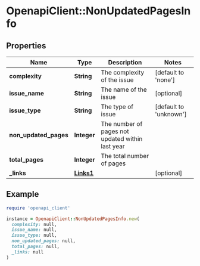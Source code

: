 # OpenapiClient::NonUpdatedPagesInfo

## Properties

| Name | Type | Description | Notes |
| ---- | ---- | ----------- | ----- |
| **complexity** | **String** | The complexity of the issue | [default to &#39;none&#39;] |
| **issue_name** | **String** | The name of the issue | [optional] |
| **issue_type** | **String** | The type of issue | [default to &#39;unknown&#39;] |
| **non_updated_pages** | **Integer** | The number of pages not updated within last year |  |
| **total_pages** | **Integer** | The total number of pages |  |
| **_links** | [**Links1**](Links1.md) |  | [optional] |

## Example

```ruby
require 'openapi_client'

instance = OpenapiClient::NonUpdatedPagesInfo.new(
  complexity: null,
  issue_name: null,
  issue_type: null,
  non_updated_pages: null,
  total_pages: null,
  _links: null
)
```

